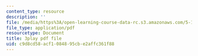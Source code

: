 ```yaml
---
content_type: resource
description: ''
file: /media/https%3A/open-learning-course-data-rc.s3.amazonaws.com/5-111sc-principles-of-chemical-science-fall-2014/c9d8cd58acf1084895cbe2affc361f88_BZzkyqe6KD8.pdf
file_type: application/pdf
resourcetype: Document
title: 3play pdf file
uid: c9d8cd58-acf1-0848-95cb-e2affc361f88
---
```

